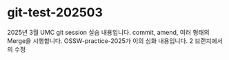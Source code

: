 # git-test-202503
2025년 3월 UMC git session 실습 내용입니다. commit, amend, 여러 형태의 Merge을 시행합니다. OSSW-practice-2025가 이의 심화 내용입니다.
2 브랜치에서의 수정
